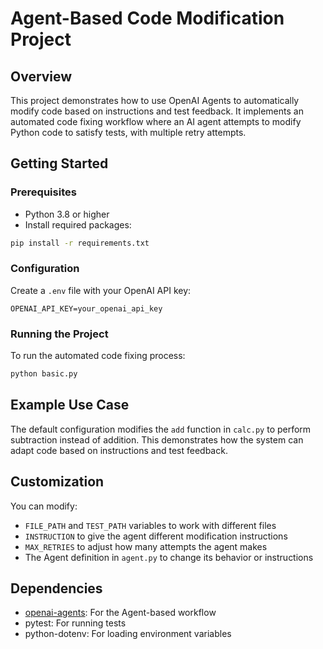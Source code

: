 # Agent-Based Code Modification Project

## Overview

This project demonstrates how to use OpenAI Agents to automatically modify code based on instructions and test feedback. It implements an automated code fixing workflow where an AI agent attempts to modify Python code to satisfy tests, with multiple retry attempts.

## Getting Started

### Prerequisites

- Python 3.8 or higher
- Install required packages:

```bash
pip install -r requirements.txt
```

### Configuration

Create a `.env` file with your OpenAI API key:

```
OPENAI_API_KEY=your_openai_api_key
```

### Running the Project

To run the automated code fixing process:

```bash
python basic.py
```

## Example Use Case

The default configuration modifies the `add` function in `calc.py` to perform subtraction instead of addition. This demonstrates how the system can adapt code based on instructions and test feedback.

## Customization

You can modify:

- `FILE_PATH` and `TEST_PATH` variables to work with different files
- `INSTRUCTION` to give the agent different modification instructions
- `MAX_RETRIES` to adjust how many attempts the agent makes
- The Agent definition in `agent.py` to change its behavior or instructions

## Dependencies

- [openai-agents](https://github.com/openai/openai-agents): For the Agent-based workflow
- pytest: For running tests 
- python-dotenv: For loading environment variables
